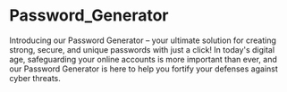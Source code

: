 # Password_Generator
Introducing our Password Generator – your ultimate solution for creating strong, secure, and unique passwords with just a click! In today's digital age, safeguarding your online accounts is more important than ever, and our Password Generator is here to help you fortify your defenses against cyber threats.
